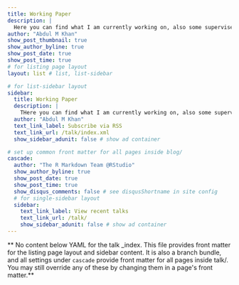 ```yaml
---
title: Working Paper
description: |
  Here you can find what I am currently working on, also some supervised student papers which need a little brush up 
author: "Abdul M Khan"
show_post_thumbnail: true
show_author_byline: true
show_post_date: true
show_post_time: true
# for listing page layout
layout: list # list, list-sidebar

# for list-sidebar layout
sidebar: 
  title: Working Paper
  description: |
    THere you can find what I am currently working on, also some supervised student papers which need a little brush up  
  author: "Abdul M Khan"
  text_link_label: Subscribe via RSS
  text_link_url: /talk/index.xml
  show_sidebar_adunit: false # show ad container

# set up common front matter for all pages inside blog/
cascade:
  author: "The R Markdown Team @RStudio"
  show_author_byline: true
  show_post_date: true
  show_post_time: true
  show_disqus_comments: false # see disqusShortname in site config
  # for single-sidebar layout
  sidebar:
    text_link_label: View recent talks
    text_link_url: /talk/
    show_sidebar_adunit: false # show ad container
---
```


** No content below YAML for the talk _index. This file provides front matter for the listing page layout and sidebar content. It is also a branch bundle, and all settings under `cascade` provide front matter for all pages inside talk/. You may still override any of these by changing them in a page's front matter.**
